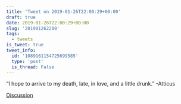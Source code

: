```yaml
---
title: 'Tweet on 2019-01-26T22:00:29+00:00'
draft: true
date: 2019-01-26T22:00:29+00:00
slug: '201901262200'
tags:
  - tweets
is_tweet: true
tweet_info:
  id: '1089161154725699585'
  type: 'post'
  is_thread: False
---
```




“I hope to arrive to my death, late, in love, and a little drunk.” -Atticus

[Discussion](https://x.com/sytelus/status/1089161154725699585)

